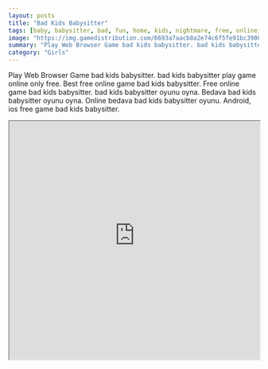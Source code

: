 ```yaml
---
layout: posts
title: "Bad Kids Babysitter"
tags: [baby, babysitter, bad, fun, home, kids, nightmare, free, online, games, oyna, game, free, games, play, play, games]
image: "https://img.gamedistribution.com/6693a7aacb8a2e74c6f5fe91bc39864b.jpg"
summary: "Play Web Browser Game bad kids babysitter. bad kids babysitter play game online only free. Best free online game bad kids babysitter. Free online game bad kids babysitter. bad kids babysitter oyunu oyna. Bedava bad kids babysitter oyunu oyna. Online bedava bad kids babysitter oyunu. Android, ios free game bad kids babysitter."
category: "Girls"
---
```


Play Web Browser Game bad kids babysitter. bad kids babysitter play game online only free. Best free online game bad kids babysitter. Free online game bad kids babysitter. bad kids babysitter oyunu oyna. Bedava bad kids babysitter oyunu oyna. Online bedava bad kids babysitter oyunu. Android, ios free game bad kids babysitter.

<iframe width="100%" height="480px;" src="https://flash.gamedistribution.com?game=6693a7aacb8a2e74c6f5fe91bc39864b"></iframe>